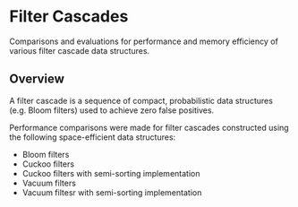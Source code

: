 # Filter Cascades
Comparisons and evaluations for performance and memory efficiency of various filter cascade data structures.

Overview
--------
A filter cascade is a sequence of compact, probabilistic data structures (e.g. Bloom filters) used to achieve zero false positives.

Performance comparisons were made for filter cascades constructed using the following space-efficient data structures:

+ Bloom filters
+ Cuckoo filters
+ Cuckoo filters with semi-sorting implementation
+ Vacuum filters
+ Vacuum filtesr with semi-sorting implementation

